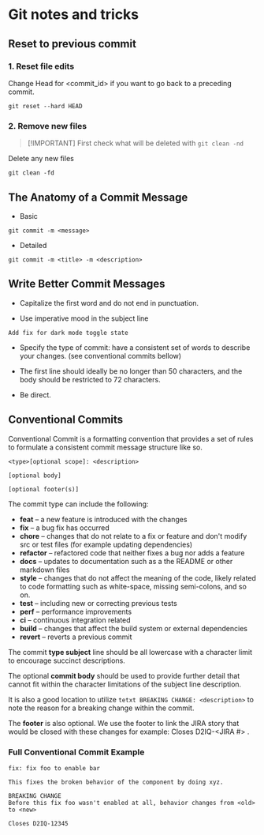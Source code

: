 # Git notes and tricks

## Reset to previous commit

### 1. Reset file edits

Change Head for <commit_id> if you want to go back to a preceding commit.

```git
git reset --hard HEAD
```

### 2. Remove new files

> [!IMPORTANT] First check what will be deleted with
> `git clean -nd`

Delete any new files

```git
git clean -fd
```

## The Anatomy of a Commit Message

- Basic

```git
git commit -m <message>
```

- Detailed

```git
git commit -m <title> -m <description>
```

## Write Better Commit Messages

- Capitalize the first word and do not end in punctuation.

- Use imperative mood in the subject line

```text
Add fix for dark mode toggle state
```

- Specify the type of commit: have a consistent set of words to describe your changes. (see conventional commits bellow)

- The first line should ideally be no longer than 50 characters, and the body should be restricted to 72 characters.

- Be direct.

## Conventional Commits

Conventional Commit is a formatting convention that provides a set of rules to formulate a consistent commit message structure like so.

```text
<type>[optional scope]: <description>

[optional body]

[optional footer(s)]
```

The commit type can include the following:

- **feat** – a new feature is introduced with the changes
- **fix** – a bug fix has occurred
- **chore** – changes that do not relate to a fix or feature and don't modify src or test files (for example updating dependencies)
- **refactor** – refactored code that neither fixes a bug nor adds a feature
- **docs** – updates to documentation such as a the README or other markdown files
- **style** – changes that do not affect the meaning of the code, likely related to code formatting such as white-space, missing semi-colons, and so on.
- **test** – including new or correcting previous tests
- **perf** – performance improvements
- **ci** – continuous integration related
- **build** – changes that affect the build system or external dependencies
- **revert** – reverts a previous commit

The commit **type subject** line should be all lowercase with a character limit to encourage succinct descriptions.

The optional **commit body** should be used to provide further detail that cannot fit within the character limitations of the subject line description.

It is also a good location to utilize `tetxt BREAKING CHANGE: <description>` to note the reason for a breaking change within the commit.

The **footer** is also optional. We use the footer to link the JIRA story that would be closed with these changes for example: Closes D2IQ-<JIRA #> .

### Full Conventional Commit Example

```text
fix: fix foo to enable bar

This fixes the broken behavior of the component by doing xyz.

BREAKING CHANGE
Before this fix foo wasn't enabled at all, behavior changes from <old> to <new>

Closes D2IQ-12345
```
